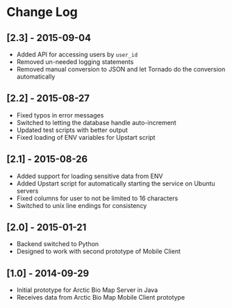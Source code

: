 # Change Log

## [2.3] - 2015-09-04

* Added API for accessing users by `user_id`
* Removed un-needed logging statements
* Removed manual conversion to JSON and let Tornado do the conversion automatically

## [2.2] - 2015-08-27

* Fixed typos in error messages
* Switched to letting the database handle auto-increment
* Updated test scripts with better output
* Fixed loading of ENV variables for Upstart script

## [2.1] - 2015-08-26

* Added support for loading sensitive data from ENV
* Added Upstart script for automatically starting the service on Ubuntu servers
* Fixed columns for user to not be limited to 16 characters
* Switched to unix line endings for consistency

## [2.0] - 2015-01-21

* Backend switched to Python
* Designed to work with second prototype of Mobile Client

## [1.0] - 2014-09-29

* Initial prototype for Arctic Bio Map Server in Java
* Receives data from Arctic Bio Map Mobile Client prototype
